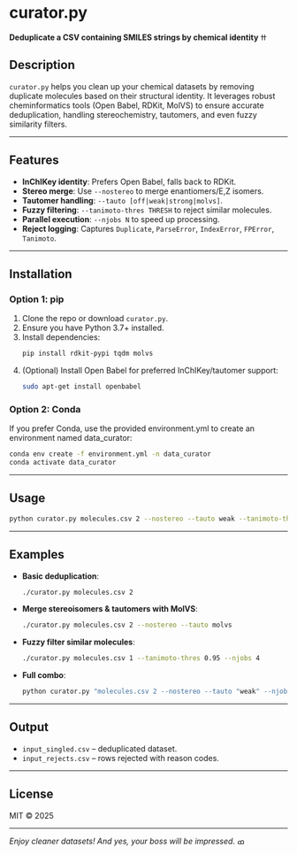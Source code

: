# curator.py

**Deduplicate a CSV containing SMILES strings by chemical identity** ߚ

## Description
`curator.py` helps you clean up your chemical datasets by removing duplicate molecules based on their structural identity. It leverages robust cheminformatics tools (Open Babel, RDKit, MolVS) to ensure accurate deduplication, handling stereochemistry, tautomers, and even fuzzy similarity filters.

---

## Features
- **InChIKey identity**: Prefers Open Babel, falls back to RDKit.
- **Stereo merge**: Use `--nostereo` to merge enantiomers/E,Z isomers.
- **Tautomer handling**: `--tauto [off|weak|strong|molvs]`.
- **Fuzzy filtering**: `--tanimoto-thres THRESH` to reject similar molecules.
- **Parallel execution**: `--njobs N` to speed up processing.
- **Reject logging**: Captures `Duplicate`, `ParseError`, `IndexError`, `FPError`, `Tanimoto`.

---

## Installation

### Option 1: pip

1. Clone the repo or download `curator.py`.
2. Ensure you have Python 3.7+ installed.
3. Install dependencies:
   ```bash
   pip install rdkit-pypi tqdm molvs
   ```
4. (Optional) Install Open Babel for preferred InChIKey/tautomer support:
   ```bash
   sudo apt-get install openbabel
   ```

### Option 2: Conda

If you prefer Conda, use the provided environment.yml to create an environment named data_curator:

```bash
conda env create -f environment.yml -n data_curator
conda activate data_curator
```

---

## Usage

```bash
python curator.py molecules.csv 2 --nostereo --tauto weak --tanimoto-thres 0.9 --outliers 2.0 --njobs 8
```

---

## Examples

- **Basic deduplication**:
  ```bash
  ./curator.py molecules.csv 2
  ```
- **Merge stereoisomers & tautomers with MolVS**:
  ```bash
  ./curator.py molecules.csv 2 --nostereo --tauto molvs
  ```
- **Fuzzy filter similar molecules**:
  ```bash
  ./curator.py molecules.csv 1 --tanimoto-thres 0.95 --njobs 4
  ```
- **Full combo**:  
  ```bash
  python curator.py "molecules.csv 2 --nostereo --tauto "weak" --njobs 8 --tanimoto-thres 0.9
  ```  
---

## Output

- `input_singled.csv` – deduplicated dataset.
- `input_rejects.csv` – rows rejected with reason codes.

---

## License
MIT © 2025

---

*Enjoy cleaner datasets! And yes, your boss will be impressed.* ߘ
